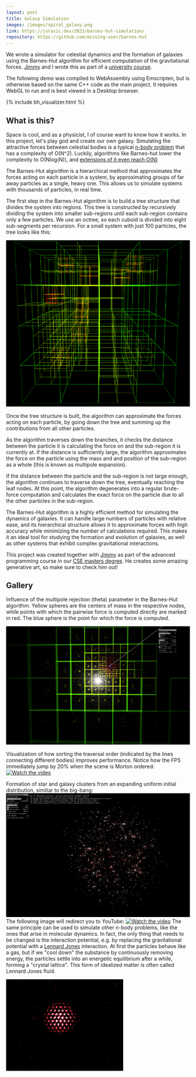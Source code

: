 ```yaml
---
layout: post
title: Galaxy Simulation
images: /images/spiral_galaxy.png
link: https://jurasic.dev/2023/barnes-hut-simulation/
repository: https://github.com/missing-user/barnes-hut
---
```

We wrote a simulator for celestial dynamics and the formation of galaxies using the Barnes-Hut algorithm for efficient computation of the gravitational forces. [Jimmy](https://instagram.com/j_adel__) and I wrote this as part of a [university course](https://www.tum.de/en/studies/degree-programs/detail/computational-science-and-engineering-cse-master-of-science-msc).

The following demo was compiled to WebAssembly using Emscripten, but is otherwise based on the same C++ code as the main project. It requires WebGL to run and is best viewed in a Desktop browser. 

{% include bh_visualizer.html %}

## What is this?

Space is cool, and as a physicist, I of course want to know how it works. In this project, let's play god and create our own galaxy. Simulating the attractive forces between celestial bodies is a typical [n-body problem](https://en.wikipedia.org/wiki/N-body_problem) that has a complexity of O(N^2). Luckily, algorithms like Barnes-hut lower the complexity to O(Nlog(N)), and [extensions of it even reach O(N)](https://en.wikipedia.org/wiki/Fast_multipole_method)

The Barnes-Hut algorithm is a hierarchical method that approximates the forces acting on each particle in a system, by approximating groups of far away particles as a single, heavy one. This allows us to simulate systems with thousands of particles, in real time.

The first step in the Barnes-Hut algorithm is to build a tree structure that divides the system into regions. This tree is constructed by recursively dividing the system into smaller sub-regions until each sub-region contains only a few particles. We use an octree, so each cuboid is divided into eight sub-segments per recursion. For a small system with just 100 particles, the tree looks like this:

![](/images/tree_100_particles.png "Octree with 100 Particles")

Once the tree structure is built, the algorithm can approximate the forces acting on each particle, by going down the tree and summing up the contributions from all other particles. 

As the algorithm traverses down the branches, it checks the distance between the particle it is calculating the force on and the sub-region it is currently at. If the distance is sufficiently large, the algorithm approximates the force on the particle using the mass and and position of the sub-region as a whole (this is known as multipole expansion). 

If the distance between the particle and the sub-region is not large enough, the algorithm continues to traverse down the tree, eventually reaching the leaf nodes. At this point, the algorithm degenerates into a regular brute-force computation and calculates the exact force on the particle due to all the other particles in the sub-region.

The Barnes-Hut algorithm is a highly efficient method for simulating the dynamics of galaxies. It can handle large numbers of particles with relative ease, and its hierarchical structure allows it to approximate forces with high accuracy while minimizing the number of calculations required. This makes it an ideal tool for studying the formation and evolution of galaxies, as well as other systems that exhibit complex gravitational interactions.

T﻿his project was created together with [Jimmy](https://instagram.com/j_adel__) as part of the advanced programming course in our [CSE masters degree](https://www.tum.de/en/studies/degree-programs/detail/computational-science-and-engineering-cse-master-of-science-msc). He creates some amazing generative art, so make sure to check him out!

## G﻿allery

Influence of the multipole rejection (theta) parameter in the Barnes-Hut algorithm. Yellow spheres are the centers of mass in the respective nodes, while points with which the pairwise force is computed directly are marked in red. The blue sphere is the point for which the force is computed.

[![Theta parameter visualization video](/images/thetaparameterscreenshot.png)](https://www.youtube.com/watch?v=zAYsITXAerE)
  

Visualization of how sorting the traversal order (indicated by the lines connecting different bodies) improves performance. Notice how the FPS immediately jump by 20% when the scene is Morton ordered:
[![Watch the video](https://img.youtube.com/vi/SRe4MOF6JOs/maxresdefault.jpg)](https://youtu.be/SRe4MOF6JOs)

Formation of star and galaxy clusters from an expanding uniform initial distribution, similiar to the big-bang: 
![](/images/bigbang_clustering.png)
The following image will redirect you to YouTube:
[![Watch the video](https://img.youtube.com/vi/K-4VUi-bIeo/maxresdefault.jpg)](https://youtu.be/K-4VUi-bIeo)
The same principle can be used to simulate  other n-body problems, like the ones that arise in molecular dynamics. In fact, the only thing that needs to be changed is the interaction potential, e.g. by replacing the gravitational potential with a [Lennard Jones](https://en.wikipedia.org/wiki/Lennard-Jones_potential) interaction. At first the particles behave like a gas, but if we "cool down" the substance by continuously removing energy, the particles settle into an energetic equilibrium after a while, forming a "crystal lattice". This form of idealized matter is often called Lennard Jones fluid.

![](/images/hexagonal_structure.png)
